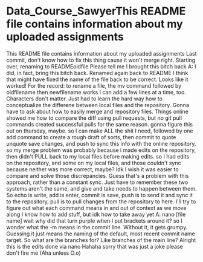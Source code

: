 # Data_Course_SawyerThis README file contains information about my uploaded assignments
This README file contains information about my uploaded assignments
Last commit, don't know how to fix this thing cause it won't merge right. Starting over, renaming to READMEoldfile
Please tell me I brought this bitch back A: I did, in fact, bring this bitch back. Renamed again back to README
I think that might have fixed the name of the file back to be correct.
Looks like it worked! For the record: to rename a file, the mv command followed by oldfilename then newfilename works
I can add a few lines at a time, too. Characters don't matter. Just had to learn the hard way how to conceptualize the differene between local files and the repository.
Gonna have to ask about how to easily merge and repository files. Things online showed me how to compare the diff using pull requests, but no git pull commands created successful pulls for the same reason. gonna figure this out on thursday, maybe.
so I can make ALL the shit I need, followed by one add command to create a rough draft of sorts, then commit to quote unquote save changes, and push to sync this info with the online repository.
so my merge problem was probably because i made edits on the repository, then didn't PULL back to my local files before making edits. so I had edits on the repository, and some on my local files, and those couldn't sync because neither was more correct, maybe? Idk I wish it was easier to compare and solve those discrepancies. Guess that's a problem with this approach, rather than a constant sync. Just have to remember these two systems aren't the same, and give and take needs to happen between them.
So echo is write, add is enter, commit is save, push is to send it and sync it to the repository, pull is to pull changes from the repository to here. I'll try to figure out what each command means in and out of context as we move along
I know how to add stuff, but idk how to take away yet A: nano [file name] wait why did that turn purple when I put brackets around it?
so I wonder what the -m means in the commit line. Without it, it gets grumpy. Guessing it just means the naming of the default, most recent commit name target.
So what are the branches for? Like branches of the main line?
Alright this is the edits done via nano
Hahaha sorry that was just a joke please don't fire me (Aha unless O.o)
